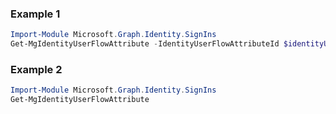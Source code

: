### Example 1
```powershell
Import-Module Microsoft.Graph.Identity.SignIns
Get-MgIdentityUserFlowAttribute -IdentityUserFlowAttributeId $identityUserFlowAttributeId
```
### Example 2
```powershell
Import-Module Microsoft.Graph.Identity.SignIns
Get-MgIdentityUserFlowAttribute
```
